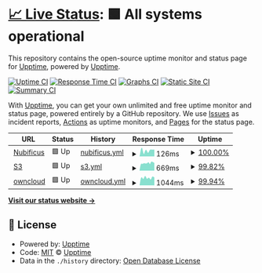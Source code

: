# [📈 Live Status](https://uptime.nbfc.io): <!--live status--> **🟩 All systems operational**

This repository contains the open-source uptime monitor and status page for [Upptime](https://upptime.js.org), powered by [Upptime](https://github.com/upptime/upptime).

[![Uptime CI](https://github.com/nubificus/uptime/workflows/Uptime%20CI/badge.svg)](https://github.com/nubificus/uptime/actions?query=workflow%3A%22Uptime+CI%22)
[![Response Time CI](https://github.com/nubificus/uptime/workflows/Response%20Time%20CI/badge.svg)](https://github.com/nubificus/uptime/actions?query=workflow%3A%22Response+Time+CI%22)
[![Graphs CI](https://github.com/nubificus/uptime/workflows/Graphs%20CI/badge.svg)](https://github.com/nubificus/uptime/actions?query=workflow%3A%22Graphs+CI%22)
[![Static Site CI](https://github.com/nubificus/uptime/workflows/Static%20Site%20CI/badge.svg)](https://github.com/nubificus/uptime/actions?query=workflow%3A%22Static+Site+CI%22)
[![Summary CI](https://github.com/nubificus/uptime/workflows/Summary%20CI/badge.svg)](https://github.com/nubificus/uptime/actions?query=workflow%3A%22Summary+CI%22)

With [Upptime](https://upptime.js.org), you can get your own unlimited and free uptime monitor and status page, powered entirely by a GitHub repository. We use [Issues](https://github.com/upptime/upptime/issues) as incident reports, [Actions](https://github.com/nubificus/uptime/actions) as uptime monitors, and [Pages](https://uptime.nbfc.io) for the status page.

<!--start: status pages-->
<!-- This summary is generated by Upptime (https://github.com/upptime/upptime) -->
<!-- Do not edit this manually, your changes will be overwritten -->
<!-- prettier-ignore -->
| URL | Status | History | Response Time | Uptime |
| --- | ------ | ------- | ------------- | ------ |
| <img alt="" src="https://icons.duckduckgo.com/ip3/nubificus.co.uk.ico" height="13"> [Nubificus](https://nubificus.co.uk) | 🟩 Up | [nubificus.yml](https://github.com/nubificus/uptime/commits/HEAD/history/nubificus.yml) | <details><summary><img alt="Response time graph" src="./graphs/nubificus/response-time-week.png" height="20"> 126ms</summary><br><a href="https://uptime.nbfc.io/history/nubificus"><img alt="Response time 143" src="https://img.shields.io/endpoint?url=https%3A%2F%2Fraw.githubusercontent.com%2Fnubificus%2Fuptime%2FHEAD%2Fapi%2Fnubificus%2Fresponse-time.json"></a><br><a href="https://uptime.nbfc.io/history/nubificus"><img alt="24-hour response time 63" src="https://img.shields.io/endpoint?url=https%3A%2F%2Fraw.githubusercontent.com%2Fnubificus%2Fuptime%2FHEAD%2Fapi%2Fnubificus%2Fresponse-time-day.json"></a><br><a href="https://uptime.nbfc.io/history/nubificus"><img alt="7-day response time 126" src="https://img.shields.io/endpoint?url=https%3A%2F%2Fraw.githubusercontent.com%2Fnubificus%2Fuptime%2FHEAD%2Fapi%2Fnubificus%2Fresponse-time-week.json"></a><br><a href="https://uptime.nbfc.io/history/nubificus"><img alt="30-day response time 141" src="https://img.shields.io/endpoint?url=https%3A%2F%2Fraw.githubusercontent.com%2Fnubificus%2Fuptime%2FHEAD%2Fapi%2Fnubificus%2Fresponse-time-month.json"></a><br><a href="https://uptime.nbfc.io/history/nubificus"><img alt="1-year response time 143" src="https://img.shields.io/endpoint?url=https%3A%2F%2Fraw.githubusercontent.com%2Fnubificus%2Fuptime%2FHEAD%2Fapi%2Fnubificus%2Fresponse-time-year.json"></a></details> | <details><summary><a href="https://uptime.nbfc.io/history/nubificus">100.00%</a></summary><a href="https://uptime.nbfc.io/history/nubificus"><img alt="All-time uptime 99.99%" src="https://img.shields.io/endpoint?url=https%3A%2F%2Fraw.githubusercontent.com%2Fnubificus%2Fuptime%2FHEAD%2Fapi%2Fnubificus%2Fuptime.json"></a><br><a href="https://uptime.nbfc.io/history/nubificus"><img alt="24-hour uptime 100.00%" src="https://img.shields.io/endpoint?url=https%3A%2F%2Fraw.githubusercontent.com%2Fnubificus%2Fuptime%2FHEAD%2Fapi%2Fnubificus%2Fuptime-day.json"></a><br><a href="https://uptime.nbfc.io/history/nubificus"><img alt="7-day uptime 100.00%" src="https://img.shields.io/endpoint?url=https%3A%2F%2Fraw.githubusercontent.com%2Fnubificus%2Fuptime%2FHEAD%2Fapi%2Fnubificus%2Fuptime-week.json"></a><br><a href="https://uptime.nbfc.io/history/nubificus"><img alt="30-day uptime 100.00%" src="https://img.shields.io/endpoint?url=https%3A%2F%2Fraw.githubusercontent.com%2Fnubificus%2Fuptime%2FHEAD%2Fapi%2Fnubificus%2Fuptime-month.json"></a><br><a href="https://uptime.nbfc.io/history/nubificus"><img alt="1-year uptime 99.99%" src="https://img.shields.io/endpoint?url=https%3A%2F%2Fraw.githubusercontent.com%2Fnubificus%2Fuptime%2FHEAD%2Fapi%2Fnubificus%2Fuptime-year.json"></a></details>
| <img alt="" src="https://icons.duckduckgo.com/ip3/s3.nbfc.io.ico" height="13"> [S3](https://s3.nbfc.io) | 🟩 Up | [s3.yml](https://github.com/nubificus/uptime/commits/HEAD/history/s3.yml) | <details><summary><img alt="Response time graph" src="./graphs/s3/response-time-week.png" height="20"> 669ms</summary><br><a href="https://uptime.nbfc.io/history/s3"><img alt="Response time 604" src="https://img.shields.io/endpoint?url=https%3A%2F%2Fraw.githubusercontent.com%2Fnubificus%2Fuptime%2FHEAD%2Fapi%2Fs3%2Fresponse-time.json"></a><br><a href="https://uptime.nbfc.io/history/s3"><img alt="24-hour response time 467" src="https://img.shields.io/endpoint?url=https%3A%2F%2Fraw.githubusercontent.com%2Fnubificus%2Fuptime%2FHEAD%2Fapi%2Fs3%2Fresponse-time-day.json"></a><br><a href="https://uptime.nbfc.io/history/s3"><img alt="7-day response time 669" src="https://img.shields.io/endpoint?url=https%3A%2F%2Fraw.githubusercontent.com%2Fnubificus%2Fuptime%2FHEAD%2Fapi%2Fs3%2Fresponse-time-week.json"></a><br><a href="https://uptime.nbfc.io/history/s3"><img alt="30-day response time 659" src="https://img.shields.io/endpoint?url=https%3A%2F%2Fraw.githubusercontent.com%2Fnubificus%2Fuptime%2FHEAD%2Fapi%2Fs3%2Fresponse-time-month.json"></a><br><a href="https://uptime.nbfc.io/history/s3"><img alt="1-year response time 604" src="https://img.shields.io/endpoint?url=https%3A%2F%2Fraw.githubusercontent.com%2Fnubificus%2Fuptime%2FHEAD%2Fapi%2Fs3%2Fresponse-time-year.json"></a></details> | <details><summary><a href="https://uptime.nbfc.io/history/s3">99.82%</a></summary><a href="https://uptime.nbfc.io/history/s3"><img alt="All-time uptime 45.47%" src="https://img.shields.io/endpoint?url=https%3A%2F%2Fraw.githubusercontent.com%2Fnubificus%2Fuptime%2FHEAD%2Fapi%2Fs3%2Fuptime.json"></a><br><a href="https://uptime.nbfc.io/history/s3"><img alt="24-hour uptime 100.00%" src="https://img.shields.io/endpoint?url=https%3A%2F%2Fraw.githubusercontent.com%2Fnubificus%2Fuptime%2FHEAD%2Fapi%2Fs3%2Fuptime-day.json"></a><br><a href="https://uptime.nbfc.io/history/s3"><img alt="7-day uptime 99.82%" src="https://img.shields.io/endpoint?url=https%3A%2F%2Fraw.githubusercontent.com%2Fnubificus%2Fuptime%2FHEAD%2Fapi%2Fs3%2Fuptime-week.json"></a><br><a href="https://uptime.nbfc.io/history/s3"><img alt="30-day uptime 99.91%" src="https://img.shields.io/endpoint?url=https%3A%2F%2Fraw.githubusercontent.com%2Fnubificus%2Fuptime%2FHEAD%2Fapi%2Fs3%2Fuptime-month.json"></a><br><a href="https://uptime.nbfc.io/history/s3"><img alt="1-year uptime 45.47%" src="https://img.shields.io/endpoint?url=https%3A%2F%2Fraw.githubusercontent.com%2Fnubificus%2Fuptime%2FHEAD%2Fapi%2Fs3%2Fuptime-year.json"></a></details>
| <img alt="" src="https://icons.duckduckgo.com/ip3/owncloud.nbfc.io.ico" height="13"> [owncloud](https://owncloud.nbfc.io) | 🟩 Up | [owncloud.yml](https://github.com/nubificus/uptime/commits/HEAD/history/owncloud.yml) | <details><summary><img alt="Response time graph" src="./graphs/owncloud/response-time-week.png" height="20"> 1044ms</summary><br><a href="https://uptime.nbfc.io/history/owncloud"><img alt="Response time 963" src="https://img.shields.io/endpoint?url=https%3A%2F%2Fraw.githubusercontent.com%2Fnubificus%2Fuptime%2FHEAD%2Fapi%2Fowncloud%2Fresponse-time.json"></a><br><a href="https://uptime.nbfc.io/history/owncloud"><img alt="24-hour response time 992" src="https://img.shields.io/endpoint?url=https%3A%2F%2Fraw.githubusercontent.com%2Fnubificus%2Fuptime%2FHEAD%2Fapi%2Fowncloud%2Fresponse-time-day.json"></a><br><a href="https://uptime.nbfc.io/history/owncloud"><img alt="7-day response time 1044" src="https://img.shields.io/endpoint?url=https%3A%2F%2Fraw.githubusercontent.com%2Fnubificus%2Fuptime%2FHEAD%2Fapi%2Fowncloud%2Fresponse-time-week.json"></a><br><a href="https://uptime.nbfc.io/history/owncloud"><img alt="30-day response time 1056" src="https://img.shields.io/endpoint?url=https%3A%2F%2Fraw.githubusercontent.com%2Fnubificus%2Fuptime%2FHEAD%2Fapi%2Fowncloud%2Fresponse-time-month.json"></a><br><a href="https://uptime.nbfc.io/history/owncloud"><img alt="1-year response time 963" src="https://img.shields.io/endpoint?url=https%3A%2F%2Fraw.githubusercontent.com%2Fnubificus%2Fuptime%2FHEAD%2Fapi%2Fowncloud%2Fresponse-time-year.json"></a></details> | <details><summary><a href="https://uptime.nbfc.io/history/owncloud">99.94%</a></summary><a href="https://uptime.nbfc.io/history/owncloud"><img alt="All-time uptime 40.78%" src="https://img.shields.io/endpoint?url=https%3A%2F%2Fraw.githubusercontent.com%2Fnubificus%2Fuptime%2FHEAD%2Fapi%2Fowncloud%2Fuptime.json"></a><br><a href="https://uptime.nbfc.io/history/owncloud"><img alt="24-hour uptime 100.00%" src="https://img.shields.io/endpoint?url=https%3A%2F%2Fraw.githubusercontent.com%2Fnubificus%2Fuptime%2FHEAD%2Fapi%2Fowncloud%2Fuptime-day.json"></a><br><a href="https://uptime.nbfc.io/history/owncloud"><img alt="7-day uptime 99.94%" src="https://img.shields.io/endpoint?url=https%3A%2F%2Fraw.githubusercontent.com%2Fnubificus%2Fuptime%2FHEAD%2Fapi%2Fowncloud%2Fuptime-week.json"></a><br><a href="https://uptime.nbfc.io/history/owncloud"><img alt="30-day uptime 99.94%" src="https://img.shields.io/endpoint?url=https%3A%2F%2Fraw.githubusercontent.com%2Fnubificus%2Fuptime%2FHEAD%2Fapi%2Fowncloud%2Fuptime-month.json"></a><br><a href="https://uptime.nbfc.io/history/owncloud"><img alt="1-year uptime 40.78%" src="https://img.shields.io/endpoint?url=https%3A%2F%2Fraw.githubusercontent.com%2Fnubificus%2Fuptime%2FHEAD%2Fapi%2Fowncloud%2Fuptime-year.json"></a></details>

<!--end: status pages-->

[**Visit our status website →**](https://uptime.nbfc.io)

## 📄 License

- Powered by: [Upptime](https://github.com/upptime/upptime)
- Code: [MIT](./LICENSE) © [Upptime](https://upptime.js.org)
- Data in the `./history` directory: [Open Database License](https://opendatacommons.org/licenses/odbl/1-0/)

